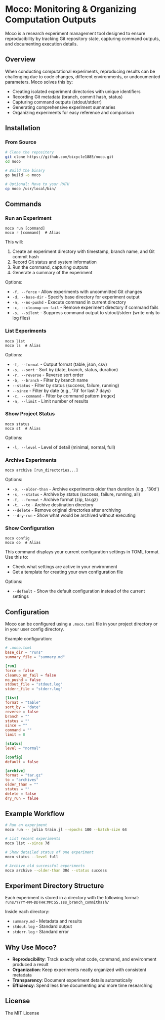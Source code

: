 # Moco: Monitoring & Organizing Computation Outputs

Moco is a research experiment management tool designed to ensure reproducibility by tracking Git repository state, capturing command outputs, and documenting execution details.

## Overview

When conducting computational experiments, reproducing results can be challenging due to code changes, different environments, or undocumented parameters. Moco solves this by:

- Creating isolated experiment directories with unique identifiers
- Recording Git metadata (branch, commit hash, status)
- Capturing command outputs (stdout/stderr)
- Generating comprehensive experiment summaries
- Organizing experiments for easy reference and comparison

## Installation

### From Source

```bash
# Clone the repository
git clone https://github.com/bicycle1885/moco.git
cd moco

# Build the binary
go build -o moco

# Optional: Move to your PATH
cp moco /usr/local/bin/
```

## Commands

### Run an Experiment

```
moco run [command]
moco r [command]  # Alias
```

This will:
1. Create an experiment directory with timestamp, branch name, and Git commit hash
2. Record Git status and system information
3. Run the command, capturing outputs
4. Generate a summary of the experiment

Options:
- `-f, --force` - Allow experiments with uncommitted Git changes
- `-d, --base-dir` - Specify base directory for experiment output
- `-n, --no-pushd` - Execute command in current directory
- `-c, --cleanup-on-fail` - Remove experiment directory if command fails
- `-s, --silent` - Suppress command output to stdout/stderr (write only to log files)

### List Experiments

```
moco list
moco ls  # Alias
```

Options:
- `-f, --format` - Output format (table, json, csv)
- `-s, --sort` - Sort by (date, branch, status, duration)
- `-r, --reverse` - Reverse sort order
- `-b, --branch` - Filter by branch name
- `--status` - Filter by status (success, failure, running)
- `--since` - Filter by date (e.g., '7d' for last 7 days)
- `-c, --command` - Filter by command pattern (regex)
- `-n, --limit` - Limit number of results

### Show Project Status

```
moco status
moco st  # Alias
```

Options:
- `-l, --level` - Level of detail (minimal, normal, full)

### Archive Experiments

```
moco archive [run_directories...]
```

Options:
- `-o, --older-than` - Archive experiments older than duration (e.g., '30d')
- `-s, --status` - Archive by status (success, failure, running, all)
- `-f, --format` - Archive format (zip, tar.gz)
- `-t, --to` - Archive destination directory
- `--delete` - Remove original directories after archiving
- `--dry-run` - Show what would be archived without executing

### Show Configuration

```
moco config
moco co  # Alias
```

This command displays your current configuration settings in TOML format. Use this to:
- Check what settings are active in your environment
- Get a template for creating your own configuration file

Options:
- `--default` - Show the default configuration instead of the current settings

## Configuration

Moco can be configured using a `.moco.toml` file in your project directory or in your user config directory.

Example configuration:

```toml
# .moco.toml
base_dir = "runs"
summary_file = "summary.md"

[run]
force = false
cleanup_on_fail = false
no_pushd = false
stdout_file = "stdout.log"
stderr_file = "stderr.log"

[list]
format = "table"
sort_by = "date"
reverse = false
branch = ""
status = ""
since = ""
command = ""
limit = 0

[status]
level = "normal"

[config]
default = false

[archive]
format = "tar.gz"
to = "archives"
older_than = ""
status = ""
delete = false
dry_run = false
```

## Example Workflow

```bash
# Run an experiment
moco run -- julia train.jl --epochs 100 --batch-size 64

# List recent experiments
moco list --since 7d

# Show detailed status of one experiment
moco status --level full

# Archive old successful experiments
moco archive --older-than 30d --status success
```

## Experiment Directory Structure

Each experiment is stored in a directory with the following format:
`runs/YYYY-MM-DDTHH:MM:SS.sss_branch_commithash/`

Inside each directory:
- `summary.md` - Metadata and results
- `stdout.log` - Standard output
- `stderr.log` - Standard error

## Why Use Moco?

- **Reproducibility**: Track exactly what code, command, and environment produced a result
- **Organization**: Keep experiments neatly organized with consistent metadata
- **Transparency**: Document experiment details automatically
- **Efficiency**: Spend less time documenting and more time researching

## License

The MIT License
